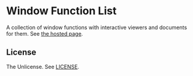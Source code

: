 
# Window Function List

A collection of window functions with interactive viewers and documents for them.
See [the hosted page](https://nakakq.github.io/window-function-list/).

## License

The Unlicense. See [LICENSE](./LICENSE).
